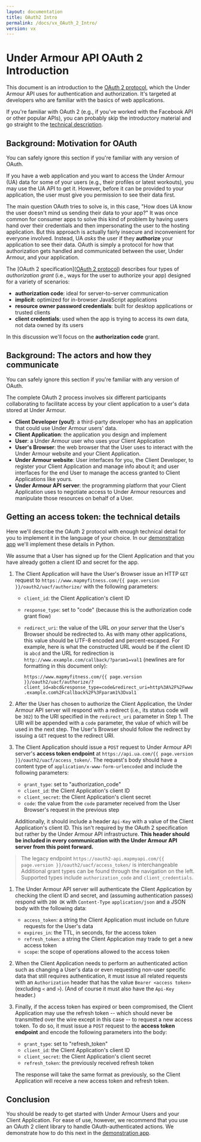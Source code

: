 ```yaml
---
layout: documentation
title: OAuth2 Intro
permalink: /docs/vx_OAuth_2_Intro/
version: vx
---
```


# Under Armour API OAuth 2 Introduction

This document is an introduction to the [OAuth 2 protocol], which the
Under Armour API uses for authentication and authorization. It's targeted at
developers who are familiar with the basics of web applications.

If you're familiar with OAuth 2 (e.g., if you've worked with the Facebook API or
other popular APIs), you can probably skip the introductory material and go
straight to the [technical description](#tech_desc).

[OAuth 2 protocol]: http://tools.ietf.org/html/rfc6749


## Background: Motivation for OAuth

You can safely ignore this section if you're familiar with any version of OAuth.

If you have a web application and you want to access the Under Armour (UA) data
for some of your users (e.g., their profiles or latest workouts), you may use
the UA API to get it. However, before it can be provided to your application,
the user must give you permission to see their data first.

The main question OAuth tries to solve is, in this case, "How does UA know the
user doesn't mind us sending their data to your app?" It was once common for
consumer apps to solve this kind of problem by having users hand over their
credentials and then impersonating the user to the hosting application. But this
approach is actually fairly insecure and inconvenient for everyone involved.
Instead, UA *asks* the user if they **authorize** your application to see their
data. OAuth is simply a protocol for how that authorization gets handled and
communicated between the user, Under Armour, and your application.

The [OAuth 2 specification]([OAuth 2 protocol]) describes four types of
*authorization grant* (i.e., ways for the user to authorize your app) designed
for a variety of scenarios:

  * **authorization code**: ideal for server-to-server communication
  * **implicit**: optimized for in-browser JavaScript applications
  * **resource owner password credentials**: built for desktop applications or
    trusted clients
  * **client credentials**: used when the app is trying to access its *own*
    data, not data owned by its users

In this discussion we'll focus on the **authorization code** grant.


## Background: The actors and how they communicate

You can safely ignore this section if you're familiar with any version of OAuth.

The complete OAuth 2 process involves six different participants collaborating
to facilitate access by your client application to a user's data stored at
Under Armour.

  * **Client Developer (you!)**: a third-party developer who has an application
    that could use Under Armour users' data.
  * **Client Application**: the application you design and implement
  * **User**: a Under Armour user who uses your Client Application
  * **User's Browser**: the web browser that the User uses to interact with the
    Under Armour website and your Client Application.
  * **Under Armour website**: User interfaces for you, the Client Developer, to 
    register your Client Application and manage info about it; and user 
    interfaces for the end User to manage the access granted to Client
    Applications like yours.
  * **Under Armour API server**: the programming platform that your Client
    Application uses to negotiate access to Under Armour resources and
    manipulate those resources on behalf of a User.


## <a name="tech_desc"></a>Getting an access token: the technical details
Here we'll describe the OAuth 2 protocol with enough technical detail for you to
implement it in the language of your choice. In our [demonstration app] we'll
implement these details in Python.

We assume that a User has signed up for the Client Application and that you have
already gotten a client ID and secret for the app.

1. The Client Application will have the User's Browser issue an HTTP `GET`
request to `https://www.mapmyfitness.com/{{ page.version }}/oauth2/uacf/authorize/` with the
following parameters:
    * `client_id`: the Client Application's client ID
    * `response_type`: set to "code" (because this is the authorization code
       grant flow)
    * `redirect_uri`: the value of the URL *on your server* that the User's
       Browser should be redirected to. As with many other applications, this
       value should be UTF-8 encoded and percent-escaped. For example, here is
       what the constructed URL would be if the client ID is `abcd` and the URL
       for redirection is `http://www.example.com/callback/?param1=val1`
       (newlines are for formatting in this document only):

       `https://www.mapmyfitness.com/{{ page.version }}/oauth2/uacf/authorize/?client_id=abcd&response_type=code&redirect_uri=http%3A%2F%2Fwww.example.com%2Fcallback%2F%3Fparam1%3Dval1`

1. After the User has chosen to authorize the Client Application, the
Under Armour API server will respond with a redirect (i.e., its status code will
be `302`) to the URI specified in the `redirect_uri` parameter in Step 1. The
URI will be appended with a `code` parameter, the value of which will be used in
the next step. The User's Browser should follow the redirect by issuing a `GET`
request to the redirect URI.

1. The Client Application should issue a `POST` request to Under Armour API
server's **access token endpoint** at
`https://api.ua.com/{{ page.version }}/oauth2/uacf/access_token/`. The request's body
should have a content type of `application/x-www-form-urlencoded` and include
the following parameters:
    * `grant_type`: set to "authorization_code"
    * `client_id`: the Client Application's client ID
    * `client_secret`: the Client Application's client secret
    * `code`: the value from the `code` parameter received from the User
       Browser's request in the previous step

    Additionally, it should include a header `Api-Key` with a value of the
    Client Application's client ID. This isn't required by the OAuth 2
    specification but rather by the Under Armour API infrastructure. **This
    header should be included in every communication with the Under Armour API
    server from this point forward.**
    
> The legacy endpoint `https://oauth2-api.mapmyapi.com/{{ page.version }}/oauth2/uacf/access_token/` is interchangeable
> Additional grant types can be found through the navigation on the left. Supported
> types include `authorization_code` and `client_credentials`.

1. The Under Armour API server will authenticate the Client Application by
checking the client ID and secret, and (assuming authentication passes) respond
with `200 OK` with `Content-Type` `application/json` and a JSON body with the
following data:
    * `access_token`: a string the Client Application must include on future
      requests for the User's data
    * `expires_in`: the TTL, in seconds, for the access token
    * `refresh_token`: a string the Client Application may trade to get a new
      access token
    * `scope`: the scope of operations allowed to the access token

1. When the Client Application needs to perform an authenticated action such as
changing a User's data or even requesting non-user specific data that still
requires authentication, it must issue all related requests with an
`Authorization` header that has the value `Bearer <access token>` (excluding `<`
and `>`). (And of course it must also have the `Api-Key` header.)

1. Finally, if the access token has expired or been compromised, the Client
Application may use the refresh token -- which should never be transmitted over
the wire except in this case -- to request a new access token. To do so, it must
issue a `POST` request to the **access token endpoint** and encode the following
parameters into the body:
    * `grant_type`: set to "refresh_token"
    * `client_id`: the Client Application's client ID
    * `client_secret`: the Client Application's client secret
    * `refresh_token`: the previously received refresh token

    The response will take the same format as previously, so the Client
    Application will receive a new access token and refresh token.

[demonstration app]: /docs/v71_OAuth_2_Demo


## Conclusion

You should be ready to get started with Under Armour Users and your Client
Application. For ease of use, however, we recommend that you use an OAuth 2
client library to handle OAuth-authenticated actions. We demonstrate how to do
this next in the [demonstration app].
